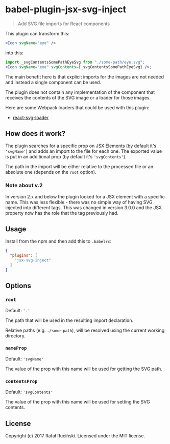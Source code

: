 # babel-plugin-jsx-svg-inject

> Add SVG file imports for React components

This plugin can transform this:
```jsx
<Icon svgName="eye" />
```

into this:
```jsx
import _svgContentsSomePathEyeSvg from "./some-path/eye.svg";
<Icon svgName="eye" svgContents={_svgContentsSomePathEyeSvg} />;
```

The main benefit here is that explicit imports for the images are not needed and instead a single component can be used.

The plugin does not contain any implementation of the component that receives the contents of the SVG image or a loader for those images.

Here are some Webpack loaders that could be used with this plugin:
* [react-svg-loader](https://github.com/boopathi/react-svg-loader)

## How does it work?

The plugin searches for a specific prop on JSX Elements (by default it's `'svgName'`) and adds an import to the file for each one.
The exported value is put in an additional prop (by default it's `'svgContents'`).

The path in the import will be either relative to the processed file or an absolute one (depends on the `root` option).

### Note about v.2

In version 2.x and below the plugin looked for a JSX element with a specific name.
This was less flexible - there was no simple way of having SVG injected into different tags.
This was changed in version 3.0.0 and the JSX property now has the role that the tag previously had.

## Usage

Install from the npm and then add this to `.babelrc`:
```json
{
  "plugins": [
    "jsx-svg-inject"
  ]
}
```

## Options

### `root`
Default: `'.'`

The path that will be used in the resulting import declaration.

Relative paths (e.g. `./some-path`), will be resolved using the current working directory.

### `nameProp`
Default: `'svgName'`

The value of the prop with this name will be used for getting the SVG path.

### `contentsProp`
Default: `'svgContents'`

The value of the prop with this name will be used for setting the SVG contents.

## License

Copyright (c) 2017 Rafał Ruciński. Licensed under the MIT license.
